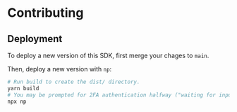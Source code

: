 # Contributing

## Deployment

To deploy a new version of this SDK, first merge your chages to `main`.

Then, deploy a new version with `np`:

```sh
# Run build to create the dist/ directory.
yarn build
# You may be prompted for 2FA authentication halfway ("waiting for input...").
npx np
```
